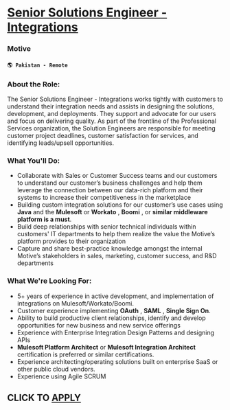 # [Senior Solutions Engineer - Integrations](https://www.remotewlb.com/apply/senior-solutions-engineer-integrations)  
### Motive  
#### `🌎 Pakistan - Remote`  

### **About the Role:**

The Senior Solutions Engineer - Integrations works tightly with customers to understand their integration needs and assists in designing the solutions, development, and deployments. They support and advocate for our users and focus on delivering quality. As part of the frontline of the Professional Services organization, the Solution Engineers are responsible for meeting customer project deadlines, customer satisfaction for services, and identifying leads/upsell opportunities.

### **What You'll Do:**

  * Collaborate with Sales or Customer Success teams and our customers to understand our customer’s business challenges and help them leverage the connection between our data-rich platform and their systems to increase their competitiveness in the marketplace
  * Building custom integration solutions for our customer’s use cases using **Java** and the **Mulesoft** or **Workato** , **Boomi** , or **similar middleware platform is a must**.
  * Build deep relationships with senior technical individuals within customers' IT departments to help them realize the value the Motive’s platform provides to their organization
  * Capture and share best-practice knowledge amongst the internal Motive’s stakeholders in sales, marketing, customer success, and R&D departments

### **What We're Looking For:**

  * 5+ years of experience in active development, and implementation of integrations on Mulesoft/Workato/Boomi.
  * Customer experience implementing **OAuth** , **SAML** , **Single Sign On**.
  * Ability to build productive client relationships, identify and develop opportunities for new business and new service offerings
  * Experience with Enterprise Integration Design Patterns and designing APIs
  * **Mulesoft Platform Architect** or **Mulesoft Integration Architect** certification is preferred or similar certifications.
  * Experience architecting/operating solutions built on enterprise SaaS or other public cloud vendors.
  * Experience using Agile SCRUM

  
## CLICK TO [APPLY](https://www.remotewlb.com/apply/senior-solutions-engineer-integrations)

